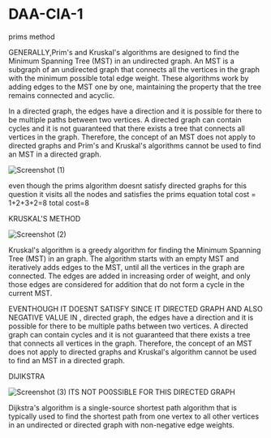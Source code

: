 # DAA-CIA-1

prims method 

GENERALLY,Prim's and Kruskal's algorithms are designed to find the Minimum Spanning Tree (MST) in an undirected graph. An MST is a subgraph of an undirected graph that connects all the vertices in the graph with the minimum possible total edge weight. These algorithms work by adding edges to the MST one by one, maintaining the property that the tree remains connected and acyclic.

In a directed graph, the edges have a direction and it is possible for there to be multiple paths between two vertices. A directed graph can contain cycles and it is not guaranteed that there exists a tree that connects all vertices in the graph. Therefore, the concept of an MST does not apply to directed graphs and Prim's and Kruskal's algorithms cannot be used to find an MST in a directed graph.

![Screenshot (1)](https://user-images.githubusercontent.com/89071341/213092703-dbece95b-cc42-4ae0-bdd6-4d947ffb00f6.png)

even though the prims algorithm doesnt satisfy directed graphs for this question it visits all the nodes and satisfies the prims equation 
total cost = 1+2+3+2=8
total cost=8

KRUSKAL'S METHOD


![Screenshot (2)](https://user-images.githubusercontent.com/89071341/213095246-95824330-6712-4384-ade6-6c27fff231d3.png)

Kruskal's algorithm is a greedy algorithm for finding the Minimum Spanning Tree (MST) in an  graph. The algorithm starts with an empty MST and iteratively adds edges to the MST, until all the vertices in the graph are connected. The edges are added in increasing order of weight, and only those edges are considered for addition that do not form a cycle in the current MST.


EVENTHOUGH IT DOESNT SATISFY SINCE IT DIRECTED GRAPH AND ALSO NEGATIVE VALUE IN  ,
directed graph, the edges have a direction and it is possible for there to be multiple paths between two vertices. A directed graph can contain cycles and it is not guaranteed that there exists a tree that connects all vertices in the graph. Therefore, the concept of an MST does not apply to directed graphs and Kruskal's algorithm cannot be used to find an MST in a directed graph.



DIJIKSTRA 


![Screenshot (3)](https://user-images.githubusercontent.com/89071341/213096118-7dbf24b8-c411-4b76-bb3b-51c74a8e81de.png)
ITS NOT PO0SSIBLE FOR THIS DIRECTED GRAPH

Dijkstra's algorithm is a single-source shortest path algorithm that is typically used to find the shortest path from one vertex to all other vertices in an undirected or directed graph with non-negative edge weights.

